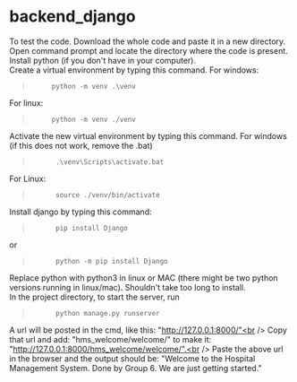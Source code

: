 # backend_django
To test the code. Download the whole code and paste it in a new directory. <br />
Open command prompt and locate the directory where the code is present.<br />
Install python (if you don't have in your computer).<br />
Create a virtual environment by typing this command. For windows:  <br />
>          python -m venv .\venv
For linux:
>          python -m venv ./venv
Activate the new virtual environment by typing this command. For windows (if this does not work, remove the .bat)<br />
>           .\venv\Scripts\activate.bat 
For Linux:
>           source ./venv/bin/activate           
Install django by typing this command:<br />
>           pip install Django
or<br />
>           python -m pip install Django
Replace python with python3 in linux or MAC (there might be two python versions running in linux/mac). Shouldn't take too long to install.<br />
In the project directory, to start the server, run<br />
>           python manage.py runserver
A url will be posted in the cmd, like this: "http://127.0.0.1:8000/"<br />
Copy that url and add: "hms_welcome/welcome/" to make it: "http://127.0.0.1:8000/hms_welcome/welcome/".<br />
Paste the above url in the browser and the output should be: "Welcome to the Hospital Management System. Done by Group 6. We are just getting started."<br />
